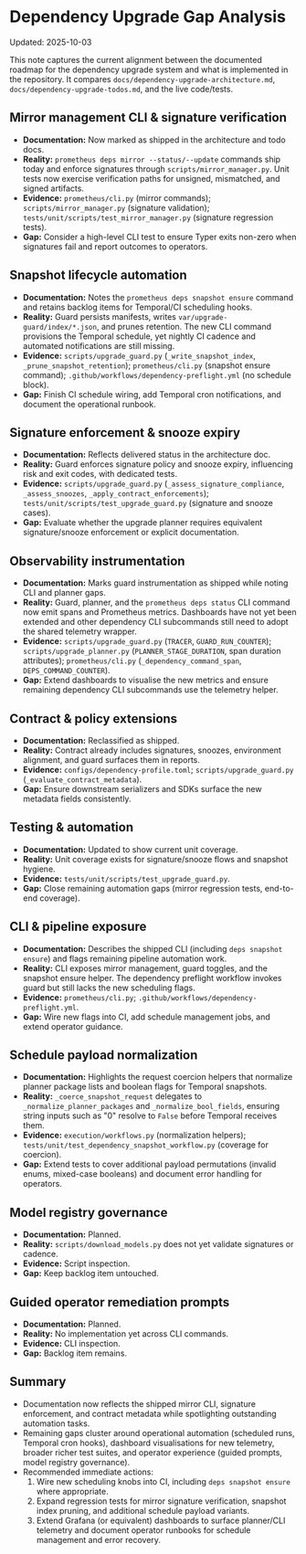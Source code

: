 # Dependency Upgrade Gap Analysis

Updated: 2025-10-03

This note captures the current alignment between the documented roadmap for the
dependency upgrade system and what is implemented in the repository. It
compares `docs/dependency-upgrade-architecture.md`,
`docs/dependency-upgrade-todos.md`, and the live code/tests.

## Mirror management CLI & signature verification

- **Documentation:** Now marked as shipped in the architecture and todo docs.
- **Reality:** `prometheus deps mirror --status/--update` commands ship today and
  enforce signatures through `scripts/mirror_manager.py`. Unit tests now
  exercise verification paths for unsigned, mismatched, and signed artifacts.
- **Evidence:** `prometheus/cli.py` (mirror commands);
  `scripts/mirror_manager.py` (signature validation);
  `tests/unit/scripts/test_mirror_manager.py` (signature regression tests).
- **Gap:** Consider a high-level CLI test to ensure Typer exits non-zero when
  signatures fail and report outcomes to operators.

## Snapshot lifecycle automation

- **Documentation:** Notes the `prometheus deps snapshot ensure` command and
  retains backlog items for Temporal/CI scheduling hooks.
- **Reality:** Guard persists manifests, writes
  `var/upgrade-guard/index/*.json`, and prunes retention. The new CLI command
  provisions the Temporal schedule, yet nightly CI cadence and automated
  notifications are still missing.
- **Evidence:** `scripts/upgrade_guard.py` (`_write_snapshot_index`,
  `_prune_snapshot_retention`); `prometheus/cli.py` (snapshot ensure command);
  `.github/workflows/dependency-preflight.yml` (no schedule block).
- **Gap:** Finish CI schedule wiring, add Temporal cron notifications, and
  document the operational runbook.

## Signature enforcement & snooze expiry

- **Documentation:** Reflects delivered status in the architecture doc.
- **Reality:** Guard enforces signature policy and snooze expiry, influencing
  risk and exit codes, with dedicated tests.
- **Evidence:** `scripts/upgrade_guard.py` (`_assess_signature_compliance`,
  `_assess_snoozes`, `_apply_contract_enforcements`);
  `tests/unit/scripts/test_upgrade_guard.py` (signature and snooze cases).
- **Gap:** Evaluate whether the upgrade planner requires equivalent
  signature/snooze enforcement or explicit documentation.

## Observability instrumentation

- **Documentation:** Marks guard instrumentation as shipped while noting CLI and
  planner gaps.
- **Reality:** Guard, planner, and the `prometheus deps status` CLI command now
  emit spans and Prometheus metrics. Dashboards have not yet been extended and
  other dependency CLI subcommands still need to adopt the shared telemetry
  wrapper.
- **Evidence:** `scripts/upgrade_guard.py` (`TRACER`, `GUARD_RUN_COUNTER`);
  `scripts/upgrade_planner.py` (`PLANNER_STAGE_DURATION`, span duration
  attributes); `prometheus/cli.py` (`_dependency_command_span`,
  `DEPS_COMMAND_COUNTER`).
- **Gap:** Extend dashboards to visualise the new metrics and ensure remaining
  dependency CLI subcommands use the telemetry helper.

## Contract & policy extensions

- **Documentation:** Reclassified as shipped.
- **Reality:** Contract already includes signatures, snoozes, environment
  alignment, and guard surfaces them in reports.
- **Evidence:** `configs/dependency-profile.toml`;
  `scripts/upgrade_guard.py` (`_evaluate_contract_metadata`).
- **Gap:** Ensure downstream serializers and SDKs surface the new metadata
  fields consistently.

## Testing & automation

- **Documentation:** Updated to show current unit coverage.
- **Reality:** Unit coverage exists for signature/snooze flows and snapshot
  hygiene.
- **Evidence:** `tests/unit/scripts/test_upgrade_guard.py`.
- **Gap:** Close remaining automation gaps (mirror regression tests,
  end-to-end coverage).

## CLI & pipeline exposure

- **Documentation:** Describes the shipped CLI (including `deps snapshot ensure`)
  and flags remaining pipeline automation work.
- **Reality:** CLI exposes mirror management, guard toggles, and the snapshot
  ensure helper. The dependency preflight workflow invokes guard but still
  lacks the new scheduling flags.
- **Evidence:** `prometheus/cli.py`;
  `.github/workflows/dependency-preflight.yml`.
- **Gap:** Wire new flags into CI, add schedule management jobs, and extend
  operator guidance.

## Schedule payload normalization

- **Documentation:** Highlights the request coercion helpers that normalize
  planner package lists and boolean flags for Temporal snapshots.
- **Reality:** `_coerce_snapshot_request` delegates to `_normalize_planner_packages`
  and `_normalize_bool_fields`, ensuring string inputs such as "0" resolve to
  `False` before Temporal receives them.
- **Evidence:** `execution/workflows.py` (normalization helpers);
  `tests/unit/test_dependency_snapshot_workflow.py` (coverage for coercion).
- **Gap:** Extend tests to cover additional payload permutations (invalid enums,
  mixed-case booleans) and document error handling for operators.

## Model registry governance

- **Documentation:** Planned.
- **Reality:** `scripts/download_models.py` does not yet validate signatures or
  cadence.
- **Evidence:** Script inspection.
- **Gap:** Keep backlog item untouched.

## Guided operator remediation prompts

- **Documentation:** Planned.
- **Reality:** No implementation yet across CLI commands.
- **Evidence:** CLI inspection.
- **Gap:** Backlog item remains.

## Summary

- Documentation now reflects the shipped mirror CLI, signature enforcement, and
  contract metadata while spotlighting outstanding automation tasks.
- Remaining gaps cluster around operational automation (scheduled runs,
  Temporal cron hooks), dashboard visualisations for new telemetry, broader
  richer test suites, and operator experience (guided prompts, model registry
  governance).
- Recommended immediate actions:
  1. Wire new scheduling knobs into CI, including `deps snapshot ensure` where
     appropriate.
  2. Expand regression tests for mirror signature verification, snapshot index
     pruning, and additional schedule payload variants.
  3. Extend Grafana (or equivalent) dashboards to surface planner/CLI telemetry
     and document operator runbooks for schedule management and error recovery.
